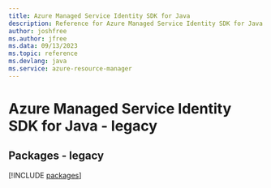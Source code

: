 ```yaml
---
title: Azure Managed Service Identity SDK for Java
description: Reference for Azure Managed Service Identity SDK for Java
author: joshfree
ms.author: jfree
ms.data: 09/13/2023
ms.topic: reference
ms.devlang: java
ms.service: azure-resource-manager
---
```

# Azure Managed Service Identity SDK for Java - legacy
## Packages - legacy
[!INCLUDE [packages](managed-service-identity-index.md)]